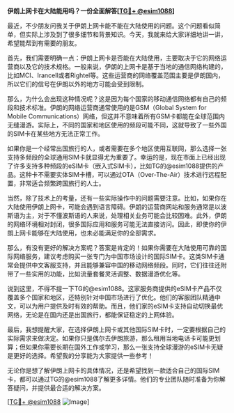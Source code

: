 **伊朗上网卡在大陆能用吗？一份全面解答[[TG💪+ @esim1088](https://t.me/s/esim1088)]**

最近，不少朋友问我关于伊朗上网卡能不能在大陆使用的问题。这个问题看似简单，但实际上涉及到了很多细节和背景知识。今天，我就来给大家详细地讲一讲，希望能帮到有需要的朋友。

首先，我们需要明确一点：伊朗上网卡是否能在大陆使用，主要取决于它的网络运营商以及它的技术规格。一般来说，伊朗的上网卡是基于当地的通信网络构建的，比如MCI、Irancell或者Rightel等。这些运营商的网络覆盖范围主要是伊朗国内，所以它们的信号在伊朗以外的地方可能会受到限制。

那么，为什么会出现这种情况呢？这是因为每个国家的移动通信网络都有自己的频段和技术标准。伊朗的网络运营商通常使用的是GSM（Global System for Mobile Communications）网络，但这并不意味着所有GSM卡都能在全球范围内无缝漫游。实际上，不同的国家和地区使用的频段可能不同，这就导致了一些外国的SIM卡在某些地方无法正常工作。

如果你是一个经常出国旅行的人，或者需要在多个地区使用互联网，那么选择一张支持多频段的全球通用SIM卡就显得尤为重要了。幸运的是，现在市面上已经出现了许多支持多种频段的eSIM卡（嵌入式SIM卡），比如TG的@esim1088提供的产品。这种卡不需要实体SIM卡槽，可以通过OTA（Over-The-Air）技术进行远程配置，非常适合频繁跨国旅行的人士。

当然，除了技术上的考量，还有一些实际操作中的问题需要注意。比如，如果你在大陆使用伊朗上网卡，可能会遇到语言障碍。伊朗的运营商网站和服务通常是以波斯语为主，对于不懂波斯语的人来说，处理相关业务可能会比较困难。此外，伊朗的网络环境相对封闭，很多国际应用和服务可能无法直接访问。因此，即使你的伊朗上网卡能够在大陆使用，也未必能满足你的全部需求。

那么，有没有更好的解决方案呢？答案是肯定的！如果你需要在大陆使用可靠的国际网络服务，建议考虑购买一张专门为中国市场设计的国际SIM卡。这类SIM卡通常会提供中文客服支持，并且能够兼容中国的移动网络频段。同时，它们往往还附带了一些实用的功能，比如流量套餐灵活调整、数据漫游优化等。

说到这里，不得不提一下TG的@esim1088。这家服务商提供的eSIM卡产品不仅覆盖多个国家和地区，还特别针对中国市场进行了优化。他们的客服团队精通中文，可以为用户提供及时有效的帮助。而且，他们家的eSIM卡支持自动切换最优网络，无论是在国内还是出国旅行，都能保证稳定的上网体验。

最后，我想提醒大家，在选择伊朗上网卡或其他国际SIM卡时，一定要根据自己的实际需求来做决定。如果你只是偶尔去伊朗旅游，那么租用当地电话卡可能更划算；但如果你需要长期在国外工作或学习，那么一张支持全球漫游的eSIM卡无疑是更好的选择。希望我的分享能为大家提供一些参考！

无论你是想了解伊朗上网卡的具体情况，还是希望找到一款适合自己的国际SIM卡，都可以通过TG的@esim1088了解更多详情。他们的专业团队随时准备为你解答疑问，并提供最合适的解决方案。

[[TG💪+ @esim1088](https://t.me/s/esim1088) ![Image](https://i.postimg.cc/4NQfJmqS/Snipaste-2025-05-13-00-14-12.png)]